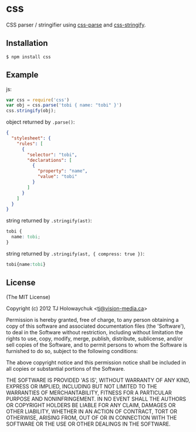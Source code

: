 
# css

  CSS parser / stringifier using [css-parse](https://github.com/visionmedia/css-parse) and [css-stringify](https://github.com/visionmedia/css-stringify).

## Installation

    $ npm install css

## Example

js:

```js
var css = require('css')
var obj = css.parse('tobi { name: "tobi" }')
css.stringify(obj);
```

object returned by `.parse()`:

```json
{
  "stylesheet": {
    "rules": [
      {
        "selector": "tobi",
        "declarations": [
          {
            "property": "name",
            "value": "tobi"
          }
        ]
      }
    ]
  }
}
```

string returned by `.stringify(ast)`:

```css
tobi {
  name: tobi;
}
```

string returned by `.stringify(ast, { compress: true })`:

```css
tobi{name:tobi}
```

## License 

(The MIT License)

Copyright (c) 2012 TJ Holowaychuk &lt;tj@vision-media.ca&gt;

Permission is hereby granted, free of charge, to any person obtaining
a copy of this software and associated documentation files (the
'Software'), to deal in the Software without restriction, including
without limitation the rights to use, copy, modify, merge, publish,
distribute, sublicense, and/or sell copies of the Software, and to
permit persons to whom the Software is furnished to do so, subject to
the following conditions:

The above copyright notice and this permission notice shall be
included in all copies or substantial portions of the Software.

THE SOFTWARE IS PROVIDED 'AS IS', WITHOUT WARRANTY OF ANY KIND,
EXPRESS OR IMPLIED, INCLUDING BUT NOT LIMITED TO THE WARRANTIES OF
MERCHANTABILITY, FITNESS FOR A PARTICULAR PURPOSE AND NONINFRINGEMENT.
IN NO EVENT SHALL THE AUTHORS OR COPYRIGHT HOLDERS BE LIABLE FOR ANY
CLAIM, DAMAGES OR OTHER LIABILITY, WHETHER IN AN ACTION OF CONTRACT,
TORT OR OTHERWISE, ARISING FROM, OUT OF OR IN CONNECTION WITH THE
SOFTWARE OR THE USE OR OTHER DEALINGS IN THE SOFTWARE.
